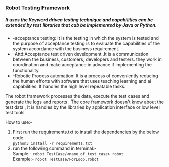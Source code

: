 ### Robot Testing Framework

##### It uses the Keyword driven testing technique and capabilities can be extended by test libraries that cab be implemented by Java or Python.
<ul>
    <li>-acceptance testing: It is the testing in which the system is tested and the purpose of acceptance testing is to evaluate  the capabilities of the system accordance with the business requirement.</li>
    <li>-Attd:Acceptance test driven development .It is a communication between the business, customers, developers and testers. they work in coordination and make acceptance in advance if implementing the functionality.</li>
    <li>-Robotic Process automation: It is a process of conveniently reducing the human efforts with software that uses teaching learning and ai capabilities. It handles the high level repeatable tasks.
    </li>
</ul>

The robot framework processes the data, execute the test cases and generate the logs and reports . The core framework doesn't know about the test data , It is handles by the libraries by application interface or low level test tools

How to use:-

1. First run the requirements.txt to install the dependencies by the below code:-
    <br>
    `python3 install -r requirements.txt`
2. run the following command in terminal:-
<br>Sample:-   `robot TestCase/<name_of_test_case>.robot`
<br>Example:- `robot TestCase/ForLoop.robot`